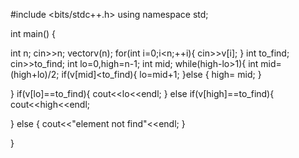#include <bits/stdc++.h>
using namespace std;

int main() {
   
   int n;
   cin>>n;
   vector<int >v(n);
   for(int i=0;i<n;++i){
       cin>>v[i];
   }
   int to_find;
   cin>>to_find;
   int lo=0,high=n-1;
   int mid;
   while(high-lo>1){
       int mid=(high+lo)/2;
       if(v[mid]<to_find){
         lo=mid+1;
        }else {
           high= mid;
        }   
       
   }
   if(v[lo]==to_find){
       cout<<lo<<endl;
   } else if(v[high]==to_find){
       cout<<high<<endl;
       
   } else {
       cout<<"element not find"<<endl;
   }
   
   
   
}
